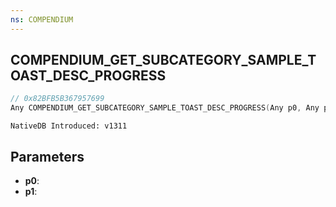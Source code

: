 ```yaml
---
ns: COMPENDIUM
---
```

## COMPENDIUM_GET_SUBCATEGORY_SAMPLE_TOAST_DESC_PROGRESS

```c
// 0x82BFB5B367957699
Any COMPENDIUM_GET_SUBCATEGORY_SAMPLE_TOAST_DESC_PROGRESS(Any p0, Any p1);
```

```
NativeDB Introduced: v1311
```

## Parameters
* **p0**:
* **p1**:
